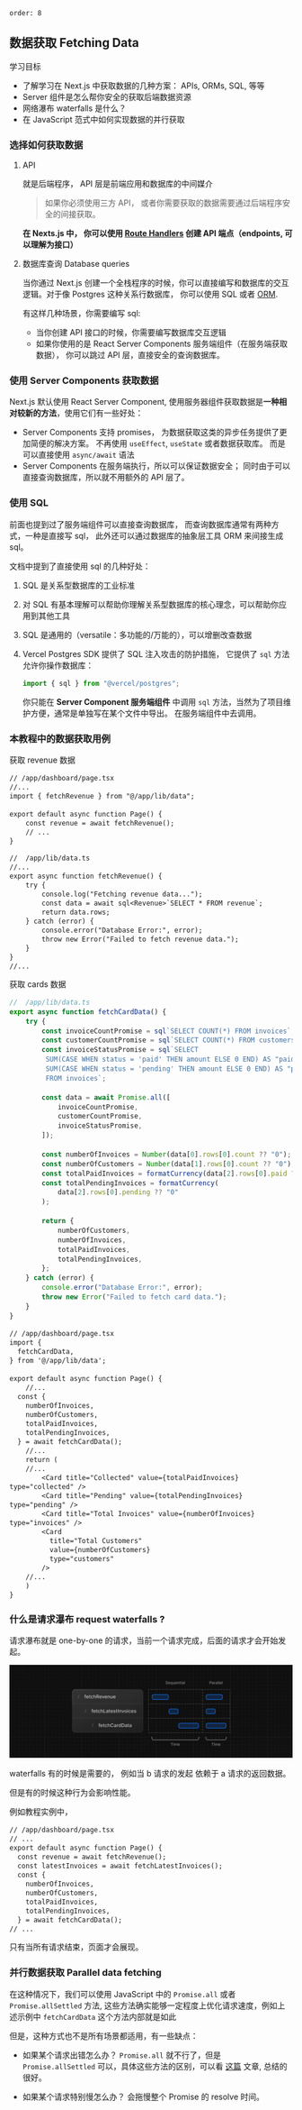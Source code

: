 ```
order: 8
```

## 数据获取 Fetching Data

学习目标

-   了解学习在 Next.js 中获取数据的几种方案： APIs, ORMs, SQL, 等等
-   Server 组件是怎么帮你安全的获取后端数据资源
-   网络瀑布 waterfalls 是什么？
-   在 JavaScript 范式中如何实现数据的并行获取

### 选择如何获取数据

1. API

    就是后端程序， API 层是前端应用和数据库的中间媒介

    > 如果你必须使用三方 API， 或者你需要获取的数据需要通过后端程序安全的间接获取。

    **在 Nexts.js 中， 你可以使用 [Route Handlers](https://nextjs.org/docs/app/building-your-application/routing/route-handlers) 创建 API 端点（endpoints, 可以理解为接口）**

2. 数据库查询 Database queries

    当你通过 Next.js 创建一个全栈程序的时候，你可以直接编写和数据库的交互逻辑。对于像 Postgres 这种关系行数据库， 你可以使用 SQL 或者 [ORM](https://vercel.com/docs/storage/vercel-postgres/using-an-orm).

    有这样几种场景，你需要编写 sql:

    - 当你创建 API 接口的时候，你需要编写数据库交互逻辑
    - 如果你使用的是 React Server Components 服务端组件（在服务端获取数据）， 你可以跳过 API 层，直接安全的查询数据库。

### 使用 Server Components 获取数据

Next.js 默认使用 React Server Component, 使用服务器组件获取数据是**一种相对较新的方法**，使用它们有一些好处：

-   Server Components 支持 promises， 为数据获取这类的异步任务提供了更加简便的解决方案。 不再使用 `useEffect`, `useState` 或者数据获取库。 而是可以直接使用 `async/await` 语法
-   Server Components 在服务端执行，所以可以保证数据安全； 同时由于可以直接查询数据库，所以就不用额外的 API 层了。

### 使用 SQL

前面也提到过了服务端组件可以直接查询数据库， 而查询数据库通常有两种方式，一种是直接写 sql， 此外还可以通过数据库的抽象层工具 ORM 来间接生成 sql。

文档中提到了直接使用 sql 的几种好处：

1. SQL 是关系型数据库的工业标准

2. 对 SQL 有基本理解可以帮助你理解关系型数据库的核心理念，可以帮助你应用到其他工具

3. SQL 是通用的（versatile：多功能的/万能的），可以增删改查数据

4. Vercel Postgres SDK 提供了 SQL 注入攻击的防护措施， 它提供了 `sql` 方法允许你操作数据库：

    ```ts
    import { sql } from "@vercel/postgres";
    ```

    你只能在 **Server Component 服务端组件** 中调用 `sql` 方法，当然为了项目维护方便，通常是单独写在某个文件中导出。 在服务端组件中去调用。

### 本教程中的数据获取用例

获取 revenue 数据

```tsx
// /app/dashboard/page.tsx
//...
import { fetchRevenue } from "@/app/lib/data";

export default async function Page() {
    const revenue = await fetchRevenue();
    // ...
}
```

```tsx
//  /app/lib/data.ts
//...
export async function fetchRevenue() {
    try {
        console.log("Fetching revenue data...");
        const data = await sql<Revenue>`SELECT * FROM revenue`;
        return data.rows;
    } catch (error) {
        console.error("Database Error:", error);
        throw new Error("Failed to fetch revenue data.");
    }
}
//...
```

获取 cards 数据

```ts
//  /app/lib/data.ts
export async function fetchCardData() {
    try {
        const invoiceCountPromise = sql`SELECT COUNT(*) FROM invoices`;
        const customerCountPromise = sql`SELECT COUNT(*) FROM customers`;
        const invoiceStatusPromise = sql`SELECT
         SUM(CASE WHEN status = 'paid' THEN amount ELSE 0 END) AS "paid",
         SUM(CASE WHEN status = 'pending' THEN amount ELSE 0 END) AS "pending"
         FROM invoices`;

        const data = await Promise.all([
            invoiceCountPromise,
            customerCountPromise,
            invoiceStatusPromise,
        ]);

        const numberOfInvoices = Number(data[0].rows[0].count ?? "0");
        const numberOfCustomers = Number(data[1].rows[0].count ?? "0");
        const totalPaidInvoices = formatCurrency(data[2].rows[0].paid ?? "0");
        const totalPendingInvoices = formatCurrency(
            data[2].rows[0].pending ?? "0"
        );

        return {
            numberOfCustomers,
            numberOfInvoices,
            totalPaidInvoices,
            totalPendingInvoices,
        };
    } catch (error) {
        console.error("Database Error:", error);
        throw new Error("Failed to fetch card data.");
    }
}
```

```tsx
// /app/dashboard/page.tsx
import {
  fetchCardData,
} from '@/app/lib/data';

export default async function Page() {
    //...
  const {
    numberOfInvoices,
    numberOfCustomers,
    totalPaidInvoices,
    totalPendingInvoices,
  } = await fetchCardData();
    //...
    return (
    //...
        <Card title="Collected" value={totalPaidInvoices} type="collected" />
        <Card title="Pending" value={totalPendingInvoices} type="pending" />
        <Card title="Total Invoices" value={numberOfInvoices} type="invoices" />
        <Card
          title="Total Customers"
          value={numberOfCustomers}
          type="customers"
        />
    //...
    )
}
```

### 什么是请求瀑布 request waterfalls ?

请求瀑布就是 one-by-one 的请求，当前一个请求完成，后面的请求才会开始发起。

![Diagram showing time with sequential data fetching and parallel data fetching](./assets/sequential-parallel-data-fetching.png)

waterfalls 有的时候是需要的， 例如当 b 请求的发起 依赖于 a 请求的返回数据。

但是有的时候这种行为会影响性能。

例如教程实例中，

```tsx
// /app/dashboard/page.tsx
// ...
export default async function Page() {
  const revenue = await fetchRevenue();
  const latestInvoices = await fetchLatestInvoices();
  const {
    numberOfInvoices,
    numberOfCustomers,
    totalPaidInvoices,
    totalPendingInvoices,
  } = await fetchCardData();
// ...
```

只有当所有请求结束，页面才会展现。

### 并行数据获取 Parallel data fetching

在这种情况下，我们可以使用 JavaScript 中的 `Promise.all` 或者 `Promise.allSettled` 方法, 这些方法确实能够一定程度上优化请求速度，例如上述示例中 `fetchCardData` 这个方法内部就是如此

但是，这种方式也不是所有场景都适用，有一些缺点：

-   如果某个请求出错怎么办？ `Promise.all` 就不行了，但是 `Promise.allSettled` 可以，具体这些方法的区别，可以看 [这篇](https://dev.to/shameel/javascript-promise-all-vs-allsettled-and-race-vs-any-3foj) 文章, 总结的很好。

-   如果某个请求特别慢怎么办？ 会拖慢整个 Promise 的 resolve 时间。

